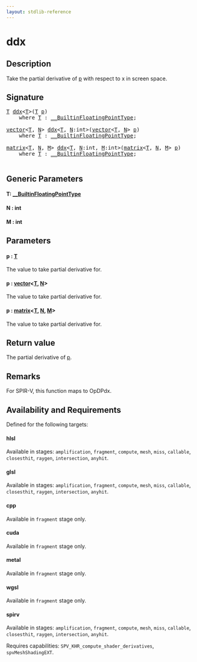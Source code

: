 ```yaml
---
layout: stdlib-reference
---
```


# ddx

## Description

Take the partial derivative of <span class='code'><a href="ddx.html#decl-p" class="code_param">p</a></span> with respect to x in screen space.



## Signature 

<pre>
<a href="ddx.html#typeparam-T" class="code_type">T</a> <a href="ddx.html">ddx</a>&lt;<a href="ddx.html#typeparam-T" class="code_type">T</a>&gt;(<a href="ddx.html#typeparam-T" class="code_type">T</a> <a href="ddx.html#decl-p" class="code_param">p</a>)
    <span class='code_keyword'>where</span> <a href="ddx.html#typeparam-T" class="code_type">T</a> : <a href="../interfaces/0_builtinfloatingpointtype-029hm/index.html" class="code_type">__BuiltinFloatingPointType</a>;

<a href="../types/vector/index.html" class="code_type">vector</a>&lt;<a href="ddx.html#typeparam-T" class="code_type">T</a>, <a href="ddx.html#decl-N" class="code_var">N</a>&gt; <a href="ddx.html">ddx</a>&lt;<a href="ddx.html#typeparam-T" class="code_type">T</a>, <a href="ddx.html#decl-N" class="code_var">N</a>:<span class="code_keyword">int</span>&gt;(<a href="../types/vector/index.html" class="code_type">vector</a>&lt;<a href="ddx.html#typeparam-T" class="code_type">T</a>, <a href="ddx.html#decl-N" class="code_var">N</a>&gt; <a href="ddx.html#decl-p" class="code_param">p</a>)
    <span class='code_keyword'>where</span> <a href="ddx.html#typeparam-T" class="code_type">T</a> : <a href="../interfaces/0_builtinfloatingpointtype-029hm/index.html" class="code_type">__BuiltinFloatingPointType</a>;

<a href="../types/matrix/index.html" class="code_type">matrix</a>&lt;<a href="ddx.html#typeparam-T" class="code_type">T</a>, <a href="ddx.html#decl-N" class="code_var">N</a>, <a href="ddx.html#decl-M" class="code_var">M</a>&gt; <a href="ddx.html">ddx</a>&lt;<a href="ddx.html#typeparam-T" class="code_type">T</a>, <a href="ddx.html#decl-N" class="code_var">N</a>:<span class="code_keyword">int</span>, <a href="ddx.html#decl-M" class="code_var">M</a>:<span class="code_keyword">int</span>&gt;(<a href="../types/matrix/index.html" class="code_type">matrix</a>&lt;<a href="ddx.html#typeparam-T" class="code_type">T</a>, <a href="ddx.html#decl-N" class="code_var">N</a>, <a href="ddx.html#decl-M" class="code_var">M</a>&gt; <a href="ddx.html#decl-p" class="code_param">p</a>)
    <span class='code_keyword'>where</span> <a href="ddx.html#typeparam-T" class="code_type">T</a> : <a href="../interfaces/0_builtinfloatingpointtype-029hm/index.html" class="code_type">__BuiltinFloatingPointType</a>;

</pre>

## Generic Parameters

####  <a id="typeparam-T"></a>T: [\_\_BuiltinFloatingPointType](../interfaces/0_builtinfloatingpointtype-029hm/index.html)
####  <a id="decl-N"></a>N  : int
####  <a id="decl-M"></a>M  : int

## Parameters

####  <a id="decl-p"></a>p  : [T](ddx.html#typeparam-T)
The value to take partial derivative for.

####  <a id="decl-p"></a>p  : [vector](../types/vector/index.html)\<[T](../types/vector/index.html#typeparam-T), [N](../types/vector/index.html#decl-N)\>
The value to take partial derivative for.

####  <a id="decl-p"></a>p  : [matrix](../types/matrix/index.html)\<[T](../types/matrix/t-0.html), [N](../types/matrix/index.html#decl-N), [M](../types/matrix/index.html#decl-M)\>
The value to take partial derivative for.


## Return value
The partial derivative of <span class='code'><a href="ddx.html#decl-p" class="code_param">p</a></span>.

## Remarks
For SPIR-V, this function maps to <span class='code'>OpDPdx</span>.


## Availability and Requirements

Defined for the following targets:

#### hlsl
Available in stages: `amplification`, `fragment`, `compute`, `mesh`, `miss`, `callable`, `closesthit`, `raygen`, `intersection`, `anyhit`.

#### glsl
Available in stages: `amplification`, `fragment`, `compute`, `mesh`, `miss`, `callable`, `closesthit`, `raygen`, `intersection`, `anyhit`.

#### cpp
Available in `fragment` stage only.

#### cuda
Available in `fragment` stage only.

#### metal
Available in `fragment` stage only.

#### wgsl
Available in `fragment` stage only.

#### spirv
Available in stages: `amplification`, `fragment`, `compute`, `mesh`, `miss`, `callable`, `closesthit`, `raygen`, `intersection`, `anyhit`.

Requires capabilities: `SPV_KHR_compute_shader_derivatives`, `spvMeshShadingEXT`.


